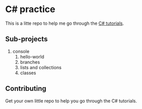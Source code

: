 # C# practice

This is a litte repo to help me go through the [C# tutorials](https://docs.microsoft.com/en-gb/dotnet/csharp/tutorials/).

## Sub-projects

1. console
   1. hello-world
   1. branches
   1. lists and collections
   1. classes

## Contributing

Get your own little repo to help you go through the C# tutorials.
